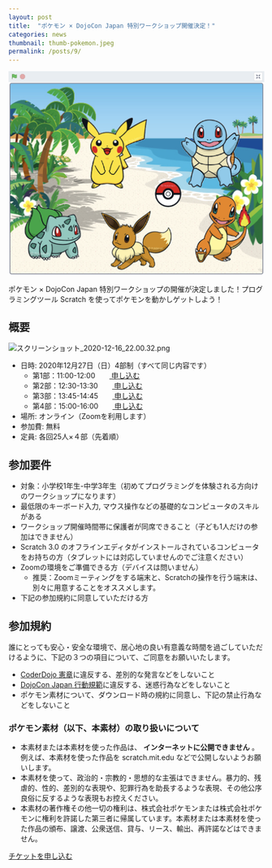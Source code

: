 ```yaml
---
layout: post
title:  "ポケモン × DojoCon Japan 特別ワークショップ開催決定！"
categories: news
thumbnail: thumb-pokemon.jpeg
permalink: /posts/9/
---
```


<img src="/img/sponsor/ws-pokemon.png">

ポケモン × DojoCon Japan 特別ワークショップの開催が決定しました！プログラミングツール Scratch を使ってポケモンを動かしゲットしよう！


## 概要

![スクリーンショット_2020-12-16_22.00.32.png](https://dojocon-japan.doorkeeper.jp/files/f019beb0364bcc402da7c0b30a015f1211c1bc23/%E3%82%B9%E3%82%AF%E3%83%AA%E3%83%BC%E3%83%B3%E3%82%B7%E3%83%A7%E3%83%83%E3%83%88_2020-12-16_22.00.32.png)

- 日時: 2020年12月27日（日）4部制（すべて同じ内容です）
    - 第1部：11:00-12:00　　<a href="https://dojocon-japan.doorkeeper.jp/events/114830"><i class="fas fa-user-plus"></i> 申し込む</a>
    - 第2部：12:30-13:30　　<a href="https://dojocon-japan.doorkeeper.jp/events/115496"><i class="fas fa-user-plus"></i> 申し込む</a>
    - 第3部：13:45-14:45　　<a href="https://dojocon-japan.doorkeeper.jp/events/115497"><i class="fas fa-user-plus"></i> 申し込む</a>
    - 第4部：15:00-16:00　　<a href="https://dojocon-japan.doorkeeper.jp/events/115498"><i class="fas fa-user-plus"></i> 申し込む</a>
- 場所: オンライン（Zoomを利用します）
- 参加費: 無料
- 定員: 各回25人×４部（先着順）

## 参加要件

- 対象：小学校1年生-中学3年生（初めてプログラミングを体験される方向けのワークショップになります）
- 最低限のキーボード入力, マウス操作などの基礎的なコンピュータのスキルがある
- ワークショップ開催時間帯に保護者が同席できること（子ども1人だけの参加はできません）
- Scratch 3.0 のオフラインエディタがインストールされているコンピュータをお持ちの方（タブレットには対応していませんのでご注意ください）
- Zoomの環境をご準備できる方（デバイスは問いません）
  -   推奨：Zoomミーティングをする端末と、Scratchの操作を行う端末は、別々に用意することをオススメします。
- 下記の参加規約に同意していただける方

## 参加規約
誰にとっても安心・安全な環境で、居心地の良い有意義な時間を過ごしていただけるように、下記の３つの項目について、ご同意をお願いいたします。

- [CoderDojo 憲章](https://coderdojo.jp/charter)に違反する、差別的な発言などをしないこと
- [DojoCon Japan 行動規範](https://dojocon2020.coderdojo.jp/code-of-conduct/)に違反する、迷惑行為などをしないこと
- ポケモン素材について、ダウンロード時の規約に同意し、下記の禁止行為などをしないこと

### ポケモン素材（以下、本素材）の取り扱いについて
- 本素材または本素材を使った作品は、 **インターネットに公開できません** 。例えば、本素材を使った作品を scratch.mit.edu などで公開しないようお願いします。
- 本素材を使って、政治的・宗教的・思想的な主張はできません。暴力的、残虐的、性的、差別的な表現や、犯罪行為を助長するような表現、その他公序良俗に反するような表現もお控えください。
- 本素材の著作権その他一切の権利は、株式会社ポケモンまたは株式会社ポケモンに権利を許諾した第三者に帰属しています。本素材または本素材を使った作品の頒布、譲渡、公衆送信、貸与、リース、輸出、再許諾などはできません。


<div class="text-center">
    <a href="https://dojocon-japan.doorkeeper.jp/events/114830" class="btn btn-main"><i class="fas fa-user-plus"></i> チケットを申し込む</a>
</div>